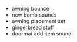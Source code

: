 - awning bounce
- new bomb sounds
- awning placement set
- gingerbread stuff
- doormat add item sound